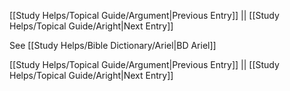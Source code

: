 [[Study Helps/Topical Guide/Argument|Previous Entry]]  ||  [[Study Helps/Topical Guide/Aright|Next Entry]]

 See [[Study Helps/Bible Dictionary/Ariel|BD Ariel]]

[[Study Helps/Topical Guide/Argument|Previous Entry]]  ||  [[Study Helps/Topical Guide/Aright|Next Entry]]